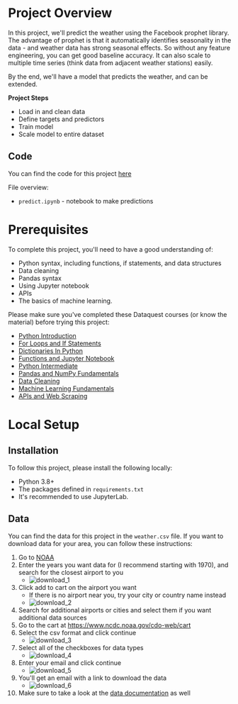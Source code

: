 # Project Overview

In this project, we'll predict the weather using the Facebook prophet library.  The advantage of prophet is that it automatically identifies seasonality in the data - and weather data has strong seasonal effects.  So without any feature engineering, you can get good baseline accuracy.  It can also scale to multiple time series (think data from adjacent weather stations) easily.

By the end, we'll have a model that predicts the weather, and can be extended.

**Project Steps**
* Load in and clean data
* Define targets and predictors
* Train model
* Scale model to entire dataset

## Code

You can find the code for this project [here](https://github.com/dataquestio/project-walkthroughs/tree/master/deep_weather)

File overview:

* `predict.ipynb` - notebook to make predictions

# Prerequisites

To complete this project, you'll need to have a good understanding of:

* Python syntax, including functions, if statements, and data structures
* Data cleaning
* Pandas syntax
* Using Jupyter notebook
* APIs
* The basics of machine learning.

Please make sure you've completed these Dataquest courses (or know the material) before trying this project:

* [Python Introduction](https://www.dataquest.io/course/introduction-to-python/)
* [For Loops and If Statements](https://www.dataquest.io/course/for-loops-and-conditional-statements-in-python/)
* [Dictionaries In Python](https://www.dataquest.io/course/dictionaries-frequency-tables-and-functions-in-python/)
* [Functions and Jupyter Notebook](https://www.dataquest.io/course/python-functions-and-jupyter-notebook/)
* [Python Intermediate](https://www.dataquest.io/course/python-for-data-science-intermediate/)
* [Pandas and NumPy Fundamentals](https://www.dataquest.io/course/pandas-fundamentals/)
* [Data Cleaning](https://www.dataquest.io/course/python-datacleaning/)
* [Machine Learning Fundamentals](https://www.dataquest.io/course/machine-learning-fundamentals/)
* [APIs and Web Scraping](https://www.dataquest.io/course/apis-and-scraping/)

# Local Setup

## Installation

To follow this project, please install the following locally:

* Python 3.8+
* The packages defined in `requirements.txt`
* It's recommended to use JupyterLab.

## Data

You can find the data for this project in the `weather.csv` file.  If you want to download data for your area, you can follow these instructions:

1. Go to [NOAA](https://www.ncdc.noaa.gov/cdo-web/search)
2. Enter the years you want data for (I recommend starting with 1970), and search for the closest airport to you
    * ![download_1](imgs/download_1.png)
3. Click add to cart on the airport you want
    * If there is no airport near you, try your city or country name instead
    * ![download_2](imgs/download_2.png)
4. Search for additional airports or cities and select them if you want additional data sources 
5. Go to the cart at https://www.ncdc.noaa.gov/cdo-web/cart
6. Select the csv format and click continue
    * ![download_3](imgs/download_3.png)
7. Select all of the checkboxes for data types
    * ![download_4](imgs/download_4.png)
8. Enter your email and click continue
    * ![download_5](imgs/download_5.png)
9. You'll get an email with a link to download the data
    * ![download_6](imgs/download_6.png)
10. Make sure to take a look at the [data documentation](https://www1.ncdc.noaa.gov/pub/data/cdo/documentation/GHCND_documentation.pdf) as well